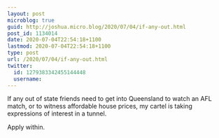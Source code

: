 ```yaml
---
layout: post
microblog: true
guid: http://joshua.micro.blog/2020/07/04/if-any-out.html
post_id: 1134014
date: 2020-07-04T22:54:18+1100
lastmod: 2020-07-04T22:54:18+1100
type: post
url: /2020/07/04/if-any-out.html
twitter:
  id: 1279383342455144448
  username: 
---
```

If any out of state friends need to get into Queensland to watch an AFL match, or to witness affordable house prices, my cartel is taking expressions of interest in a tunnel.

Apply within.
